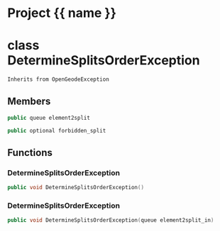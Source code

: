 <script setup>
import {useRoute} from 'vitepress'
const {path} = useRoute()
const tokens = path.split('/')
const words = tokens[2].split('-');
for (let i = 0; i < words.length; i++) {
    words[i] = words[i].charAt(0).toUpperCase() + words[i].slice(1);
    words[i] = words[i].replace('geode', 'Geode')
}
const name = words.join('-');
</script>
# Project {{ name }}

# class DetermineSplitsOrderException


```cpp
Inherits from OpenGeodeException
```



## Members

```cpp
public queue element2split

```

```cpp
public optional forbidden_split

```



## Functions

### DetermineSplitsOrderException

```cpp
public void DetermineSplitsOrderException()
```


### DetermineSplitsOrderException

```cpp
public void DetermineSplitsOrderException(queue element2split_in)
```




